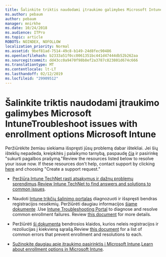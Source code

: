 ```yaml
---
title: Šalinkite triktis naudodami įtraukimo galimybes Microsoft Intune
ms.author: pebaum
author: pebaum
manager: mnirkhe
ms.date: 10/24/2018
ms.audience: ITPro
ms.topic: article
ROBOTS: NOINDEX, NOFOLLOW
localization_priority: Normal
ms.assetid: 9bef81ad-7514-49c8-b149-24d8fec90486
ms.openlocfilehash: b2333a51f0cc0061351bc441d47444db52b262aa
ms.sourcegitcommit: dd43cc0a9470f98b8ef2a3787c823801d674c666
ms.translationtype: MT
ms.contentlocale: lt-LT
ms.lasthandoff: 02/12/2019
ms.locfileid: "29909512"
---
```

# <a name="troubleshoot-issues-with-enrollment-options-microsoft-intune"></a><span data-ttu-id="f02c4-102">Šalinkite triktis naudodami įtraukimo galimybes Microsoft Intune</span><span class="sxs-lookup"><span data-stu-id="f02c4-102">Troubleshoot issues with enrollment options Microsoft Intune</span></span>

<span data-ttu-id="f02c4-p101">Peržiūrėkite žemiau siekiama išspręsti jūsų problemą dabar ištekliai. Jei šių išteklių nepadeda, kreipkitės į palaikymo tarnybą, paspaudę [čia](https://portal.azure.com/#blade/Microsoft_Intune_DeviceSettings/ExtensionLandingBlade/help) ir pasirinkę "sukurti pagalbos prašymą."</span><span class="sxs-lookup"><span data-stu-id="f02c4-p101">Review the resources listed below to resolve your issue now. If these resources don't help, contact support by clicking [here](https://portal.azure.com/#blade/Microsoft_Intune_DeviceSettings/ExtensionLandingBlade/help) and choosing "Create a support request."</span></span> 
  
- <span data-ttu-id="f02c4-105">[Peržiūra Intune TechNet rasti atsakymus ir dažnų problemų sprendimus](https://social.technet.microsoft.com/Forums/home?category=microsoftintune&amp;filter=alltypes&amp;sort=lastpostdesc).</span><span class="sxs-lookup"><span data-stu-id="f02c4-105">[Review Intune TechNet to find answers and solutions to common issues](https://social.technet.microsoft.com/Forums/home?category=microsoftintune&amp;filter=alltypes&amp;sort=lastpostdesc).</span></span>
    
- <span data-ttu-id="f02c4-p102">Naudoti [Intune trikčių šalinimo portalas](https://devicemanagement.microsoft.com/#blade/Microsoft_Intune_DeviceSettings/TroubleshootBlade) diagnozuoti ir išspręsti bendras registracijos nesėkmių. Peržiūrėti daugiau informacijos [šiame dokumente](https://docs.microsoft.com/intune/help-desk-operators) .</span><span class="sxs-lookup"><span data-stu-id="f02c4-p102">Use [Intune Troubleshooting Portal](https://devicemanagement.microsoft.com/#blade/Microsoft_Intune_DeviceSettings/TroubleshootBlade) to diagnose and resolve common enrollment failures. Review [this document](https://docs.microsoft.com/intune/help-desk-operators) for more details.</span></span> 
    
- <span data-ttu-id="f02c4-108">Peržiūrėti [šį dokumentą](https://docs.microsoft.com/intune-classic/Troubleshoot/troubleshoot-device-enrollment-in-intune) bendrosios klaidos, kurios neleis registracijos ir rezoliucijas į kiekvieną sąrašą.</span><span class="sxs-lookup"><span data-stu-id="f02c4-108">Review [this document](https://docs.microsoft.com/intune-classic/Troubleshoot/troubleshoot-device-enrollment-in-intune) for a list of common errors that prevent enrollment and resolutions to each.</span></span> 
    
- <span data-ttu-id="f02c4-109">[Sužinokite daugiau apie įtraukimo pasirinktis į Microsoft Intune](https://docs.microsoft.com/intune/enrollment-options).</span><span class="sxs-lookup"><span data-stu-id="f02c4-109">[Learn about enrollment options in Microsoft Intune](https://docs.microsoft.com/intune/enrollment-options).</span></span>
    

